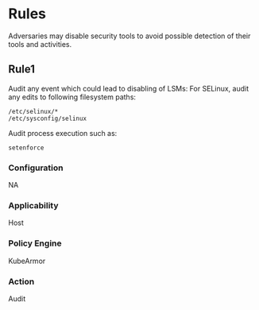 # Rules
Adversaries may disable security tools to avoid possible detection of their tools and activities.

## Rule1
Audit any event which could lead to disabling of LSMs:
For SELinux, audit any edits to following filesystem paths:
```
/etc/selinux/*
/etc/sysconfig/selinux
```
Audit process execution such as:
```
setenforce
```

### Configuration
NA

### Applicability
Host

### Policy Engine
KubeArmor

### Action
Audit
